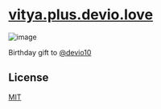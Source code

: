 # [vitya.plus.devio.love](https://vitya.plus.devio.love)

![image](https://github.com/VityaSchel/vitya-plus-devio-love/assets/59040542/8d937f5f-e339-45d4-a7da-95605ea8b7ae)

Birthday gift to [@devio10](https://github.com/devio10)

## License

[MIT](./LICENSE)
